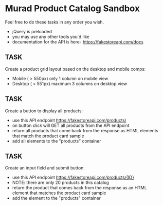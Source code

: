 # Murad Product Catalog Sandbox
Feel free to do these tasks in any order you wish.
- jQuery is preloaded
- you may use any other tools you'd like
- documentation for the API is here- https://fakestoreapi.com/docs

## TASK

Create a product grid layout based on the desktop and mobile comps:

- Mobile ( > 550px) only 1 column on mobile view
- Desktop ( < 551px) maximum 3 columns on desktop view

## TASK

Create a button to display all products:

- use this API endpoint https://fakestoreapi.com/products/
- on button click will GET all products from the API endpoint
- return all products that come back from the response as HTML elements that match the product card sample
- add all elements to the "products" container

## TASK

Create an input field and submit button:

- use this API endpoint https://fakestoreapi.com/products/{ID}
- NOTE: there are only 20 products in this catalog
- return the product that comes back from the response as an HTML element that matches the product card sample
- add the element to the "products" container
